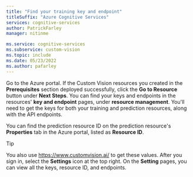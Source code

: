```yaml
---
title: "Find your training key and endpoint"
titleSuffix: "Azure Cognitive Services"
services: cognitive-services
author: PatrickFarley
manager: nitinme

ms.service: cognitive-services
ms.subservice: custom-vision
ms.topic: include
ms.date: 05/23/2022
ms.author: pafarley
---
```


Go to the Azure portal. If the Custom Vision resources you created in the **Prerequisites** section deployed successfully, click the **Go to Resource** button under **Next Steps**. You can find your keys and endpoints in the resources' **key and endpoint** pages, under **resource management**. You'll need to get the keys for both your training and prediction resources, along with the API endpoints.

You can find the prediction resource ID on the prediction resource's **Properties** tab in the Azure portal, listed as **Resource ID**.

> [!TIP]
> You also use https://www.customvision.ai/ to get these values. After you sign in, select the **Settings** icon at the top right. On the **Setting** pages, you can view all the keys, resource ID, and endpoints.